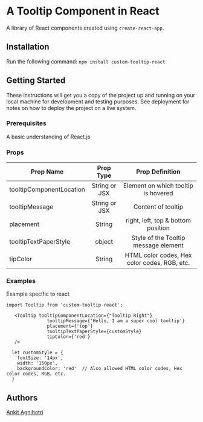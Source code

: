 # A Tooltip Component in React
A library of React components created using `create-react-app`.
## Installation
Run the following command:
`npm install custom-tooltip-react`

## Getting Started

These instructions will get you a copy of the project up and running on your local machine for development and testing purposes. See deployment for notes on how to deploy the project on a live system.

### Prerequisites

A basic understanding of React.js


### Props
|  Prop Name          | Prop Type           | Prop Definition   |
| ------------- |:-------------:| :-----:|
| tooltipComponentLocation      | String or JSX  | Element on which tooltip is hovered   |
| tooltipMessage      | String or JSX     |  Content of tooltip   |
| placement | String     |    right, left, top & bottom position |
| tooltipTextPaperStyle | object     |  Style of the Tooltip message element     |
| tipColor | String     |  HTML color codes, Hex color codes, RGB, etc.    |


### Examples
Example specific to react
```
import Tooltip from 'custom-tooltip-react';

   <Tooltip tooltipComponentLocation={"Tooltip Right"}
               tooltipMessage={'Hello, I am a super cool tooltip'}
               placement={'top'}
               tooltipTextPaperStyle={customStyle}
               tipColor={'red'}
   />

  let customStyle = {
    fontSize: '14px',
    width: '150px',
    backgroundColor: 'red'  // Also allowed HTML color codes, Hex color codes, RGB, etc.
  }
```


## Authors

[Ankit Agnihotri](https://github.com/ankitagnihotri)
